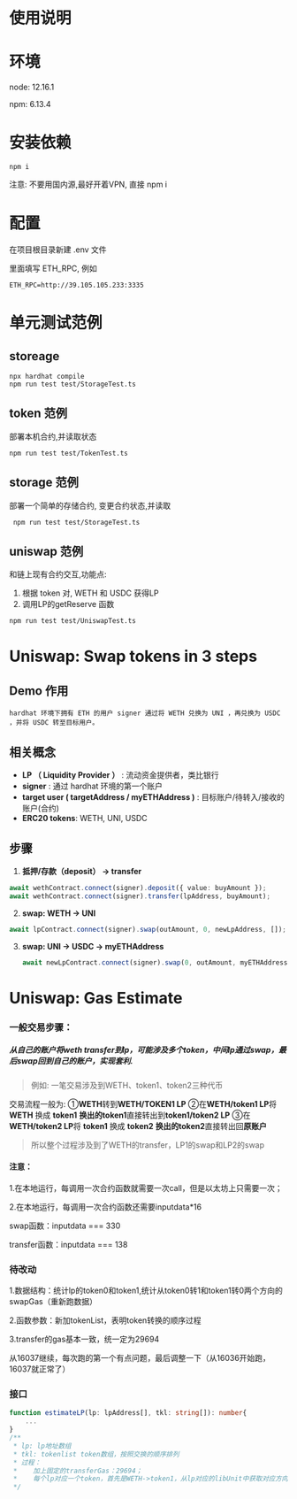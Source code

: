# 使用说明


# 环境
node: 12.16.1

npm: 6.13.4

# 安装依赖
`npm i` 

注意: 不要用国内源,最好开着VPN, 直接 npm i

# 配置
在项目根目录新建 .env 文件

里面填写 ETH_RPC, 例如
```
ETH_RPC=http://39.105.105.233:3335

```
# 单元测试范例

## storeage
```
npx hardhat compile
npm run test test/StorageTest.ts

```
## token 范例

部署本机合约,并读取状态
```
npm run test test/TokenTest.ts 
```

## storage 范例
部署一个简单的存储合约, 变更合约状态,并读取

```
 npm run test test/StorageTest.ts
```

## uniswap 范例
和链上现有合约交互,功能点:
1. 根据 token 对, WETH 和 USDC 获得LP
2. 调用LP的getReserve 函数

```
npm run test test/UniswapTest.ts
```


# Uniswap: Swap tokens in 3 steps

## Demo 作用

 	hardhat 环境下拥有 ETH 的用户 signer 通过将 WETH 兑换为 UNI ，再兑换为 USDC ，并将 USDC 转至目标用户。

## 相关概念

- **LP （ Liquidity Provider ）** : 流动资金提供者，类比银行
- **signer** : 通过 hardhat 环境的第一个账户
- **target user ( targetAddress / myETHAddress )** : 目标账户/待转入/接收的账户(合约)
- **ERC20 tokens**: WETH, UNI, USDC

## 步骤

1. **抵押/存款（deposit） -> transfer**

  ```typescript
  await wethContract.connect(signer).deposit({ value: buyAmount });
  await wethContract.connect(signer).transfer(lpAddress, buyAmount);
  ```

  

2. **swap: WETH -> UNI**

  ```typescript
  await lpContract.connect(signer).swap(outAmount, 0, newLpAddress, []);
  ```

  

3. **swap: UNI -> USDC -> myETHAddress**

   ```typescript
   await newLpContract.connect(signer).swap(0, outAmount, myETHAddress, [])
   ```


# Uniswap: Gas Estimate

### 一般交易步骤：

##### 从自己的账户将weth transfer到lp，可能涉及多个token，中间lp通过swap，最后swap回到自己的账户，实现套利.

> 例如: 一笔交易涉及到WETH、token1、token2三种代币

交易流程一般为:
①**WETH**转到**WETH/TOKEN1 LP**
②在**WETH/token1 LP**将 **WETH** 换成 **token1**
    **换出的token1**直接转出到**token1/token2 LP**
③在**WETH/token2 LP**将 **token1** 换成 **token2**
    **换出的token2**直接转出回**原账户**

> 所以整个过程涉及到了WETH的transfer，LP1的swap和LP2的swap

#### 注意：

1.在本地运行，每调用一次合约函数就需要一次call，但是以太坊上只需要一次；

2.在本地运行，每调用一次合约函数还需要inputdata*16

swap函数：inputdata === 330

transfer函数：inputdata === 138



### 待改动

1.数据结构：统计lp的token0和token1,统计从token0转1和token1转0两个方向的swapGas（重新跑数据）

2.函数参数：新加tokenList，表明token转换的顺序过程

3.transfer的gas基本一致，统一定为29694

从16037继续，每次跑的第一个有点问题，最后调整一下（从16036开始跑，16037就正常了）



### 接口

```typescript
function estimateLP(lp: lpAddress[], tkl: string[]): number{
	...
}
/**
 * lp: lp地址数组
 * tkl: tokenlist token数组，按照交换的顺序排列
 * 过程：
 *	  加上固定的transferGas：29694；
 *    每个lp对应一个token，首先是WETH->token1，从lp对应的libUnit中获取对应方向的swapGas，加到估算值中
 */
```
